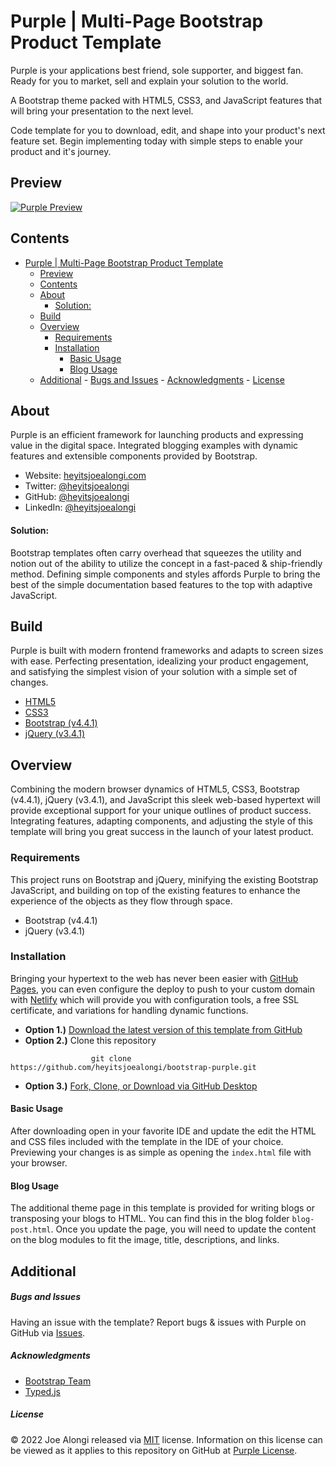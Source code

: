 # Purple | Multi-Page Bootstrap Product Template

Purple is your applications best friend, sole supporter, and biggest fan. Ready for you to market, sell and explain your solution to the world.

A Bootstrap theme packed with HTML5, CSS3, and JavaScript features that will bring your presentation to the next level.

Code template for you to download, edit, and shape into your product's next feature set. Begin implementing today with simple steps to enable your product and it's journey.

## Preview

[![Purple Preview](https://heyitsjoealongi.github.io/bootstrap-purple/img/purple_-_multi-page_bootstrap_product_template.jpg)](https://heyitsjoealongi.github.iobootstrap-purple/)

## Contents

- [Purple | Multi-Page Bootstrap Product Template](#purple--multi-page-bootstrap-product-template)
  - [Preview](#preview)
  - [Contents](#contents)
  - [About](#about)
    - [Solution:](#solution)
  - [Build](#build)
  - [Overview](#overview)
    - [Requirements](#requirements)
    - [Installation](#installation)
      - [Basic Usage](#basic-usage)
      - [Blog Usage](#blog-usage)
  - [Additional](#additional) - [Bugs and Issues](#bugs-and-issues) - [Acknowledgments](#acknowledgments) - [License](#license)

## About

Purple is an efficient framework for launching products and expressing value in the digital space. Integrated blogging examples with dynamic features and extensible components provided by Bootstrap.

- Website: [heyitsjoealongi.com](https://heyitsjoealongi.com/)
- Twitter: [@heyitsjoealongi](https://twitter.com/heyitsjoealongi/)
- GitHub: [@heyitsjoealongi](https://github.com/heyitsjoealongi/)
- LinkedIn: [@heyitsjoealongi](https://www.linkedin.com/in/heyitsjoealongi/)

#### Solution:

Bootstrap templates often carry overhead that squeezes the utility and notion out of the ability to utilize the concept in a fast-paced & ship-friendly method. Defining simple components and styles affords Purple to bring the best of the simple documentation based features to the top with adaptive JavaScript.

## Build

Purple is built with modern frontend frameworks and adapts to screen sizes with ease. Perfecting presentation, idealizing your product engagement, and satisfying the simplest vision of your solution with a simple set of changes.

- [HTML5](https://developer.mozilla.org/en-US/docs/Web/Guide/HTML/HTML5)
- [CSS3](https://developer.mozilla.org/en-US/docs/Archive/CSS3)
- [Bootstrap (v4.4.1)](https://getbootstrap.com/)
- [jQuery (v3.4.1)](https://jquery.com/)

## Overview

Combining the modern browser dynamics of HTML5, CSS3, Bootstrap (v4.4.1), jQuery (v3.4.1), and JavaScript this sleek web-based hypertext will provide exceptional support for your unique outlines of product success. Integrating features, adapting components, and adjusting the style of this template will bring you great success in the launch of your latest product.

### Requirements

This project runs on Bootstrap and jQuery, minifying the existing Bootstrap JavaScript, and building on top of the existing features to enhance the experience of the objects as they flow through space.

- Bootstrap (v4.4.1)
- jQuery (v3.4.1)

### Installation

Bringing your hypertext to the web has never been easier with [GitHub Pages](https://pages.github.com/), you can even configure the deploy to push to your custom domain with [Netlify](https://www.netlify.com/) which will provide you with configuration tools, a free SSL certificate, and variations for handling dynamic functions.

- **Option 1.)** [Download the latest version of this template from GitHub](https://github.com/heyitsjoealongi/bootstrap-purple/archive/master.zip)
- **Option 2.)** Clone this repository

```
                  git clone https://github.com/heyitsjoealongi/bootstrap-purple.git
```

- **Option 3.)** [Fork, Clone, or Download via GitHub Desktop](x-github-client://openRepo/https://github.com/heyitsjoealongi/bootstrap-purple/)

#### Basic Usage

After downloading open in your favorite IDE and update the edit the HTML and CSS files included with the template in the IDE of your choice. Previewing your changes is as simple as opening the `index.html` file with your browser.

#### Blog Usage

The additional theme page in this template is provided for writing blogs or transposing your blogs to HTML. You can find this in the blog folder `blog-post.html`. Once you update the page, you will need to update the content on the blog modules to fit the image, title, descriptions, and links.

## Additional

##### Bugs and Issues

Having an issue with the template? Report bugs & issues with Purple on GitHub via [Issues](https://github.com/heyitsjoealongi/bootstrap-purple/issues).

##### Acknowledgments

- [Bootstrap Team](https://getbootstrap.com/docs/4.4/about/team/)
- [Typed.js](https://mattboldt.com/demos/typed-js/)

##### License

© 2022 Joe Alongi released via [MIT](https://opensource.org/licenses/MIT) license. Information on this license can be viewed as it applies to this repository on GitHub at [Purple License](https://github.com/heyitsjoealongi/bootstrap-purple/blob/master/LICENSE).
